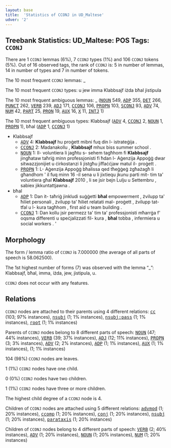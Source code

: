 ```yaml
---
layout: base
title:  'Statistics of CCONJ in UD_Maltese'
udver: '2'
---
```


## Treebank Statistics: UD_Maltese: POS Tags: `CCONJ`

There are 1 `CCONJ` lemmas (6%), 7 `CCONJ` types (1%) and 106 `CCONJ` tokens (5%).
Out of 16 observed tags, the rank of `CCONJ` is: 5 in number of lemmas, 14 in number of types and 7 in number of tokens.

The 10 most frequent `CCONJ` lemmas: _

The 10 most frequent `CCONJ` types:  u jew imma Klabbsajf iżda bħal jistipula

The 10 most frequent ambiguous lemmas: _ (<tt><a href="mt-pos-NOUN.html">NOUN</a></tt> 549, <tt><a href="mt-pos-ADP.html">ADP</a></tt> 355, <tt><a href="mt-pos-DET.html">DET</a></tt> 266, <tt><a href="mt-pos-PUNCT.html">PUNCT</a></tt> 262, <tt><a href="mt-pos-VERB.html">VERB</a></tt> 239, <tt><a href="mt-pos-ADJ.html">ADJ</a></tt> 171, <tt><a href="mt-pos-CCONJ.html">CCONJ</a></tt> 106, <tt><a href="mt-pos-PROPN.html">PROPN</a></tt> 103, <tt><a href="mt-pos-SCONJ.html">SCONJ</a></tt> 93, <tt><a href="mt-pos-ADV.html">ADV</a></tt> 74, <tt><a href="mt-pos-NUM.html">NUM</a></tt> 42, <tt><a href="mt-pos-PART.html">PART</a></tt> 25, <tt><a href="mt-pos-PRON.html">PRON</a></tt> 19, <tt><a href="mt-pos-AUX.html">AUX</a></tt> 16, <tt><a href="mt-pos-X.html">X</a></tt> 11, <tt><a href="mt-pos-INTJ.html">INTJ</a></tt> 1)

The 10 most frequent ambiguous types:  Klabbsajf (<tt><a href="mt-pos-ADV.html">ADV</a></tt> 4, <tt><a href="mt-pos-CCONJ.html">CCONJ</a></tt> 2, <tt><a href="mt-pos-NOUN.html">NOUN</a></tt> 1, <tt><a href="mt-pos-PROPN.html">PROPN</a></tt> 1), bħal (<tt><a href="mt-pos-ADP.html">ADP</a></tt> 1, <tt><a href="mt-pos-CCONJ.html">CCONJ</a></tt> 1)


* Klabbsajf
  * <tt><a href="mt-pos-ADV.html">ADV</a></tt> 4: <b>Klabbsajf</b> hu proġett mibni fuq din l- istrateġija .
  * <tt><a href="mt-pos-CCONJ.html">CCONJ</a></tt> 2: Madanakollu , <b>Klabbsajf</b> mhux biss summer school .
  * <tt><a href="mt-pos-NOUN.html">NOUN</a></tt> 1: Il- voluntiera li jagħtu s- sehem tagħhom fi <b>Klabbsajf</b> jingħataw taħriġ minn professjonisti fi ħdan l- Aġenzija Appoġġ dwar sitwazzjonijiet u ċirkostanzi li jistgħu jiffaċċjaw matul il- proġett .
  * <tt><a href="mt-pos-PROPN.html">PROPN</a></tt> 1: L- Aġenzija Appoġġ bħalissa qed tħeġġeġ żgħażagħ li għandhom ' il fuq minn 16 -il sena u li jixtiequ jkunu parti mit- tim ta' voluntiera għal <b>Klabbsajf</b> 2010 , li se jsir bejn Lulju u Settembru , sabiex jikkuntattjawna .
* bħal
  * <tt><a href="mt-pos-ADP.html">ADP</a></tt> 1: Dan it- taħriġ jinkludi suġġetti <b>bħal</b> empowerment , żvilupp ta' ħiliet personali , żvilupp ta' ħiliet relatati mal- proġett , żvilupp tat- tfal u l- kura tagħhom , first aid u team building .
  * <tt><a href="mt-pos-CCONJ.html">CCONJ</a></tt> 1: Dan kollu jsir permezz ta' tim ta' professjonisti mħarrġa f' oqsma differenti u speċjalizzati fil- kura , <b>bħal</b> tobba , infermiera u social workers . '

## Morphology

The form / lemma ratio of `CCONJ` is 7.000000 (the average of all parts of speech is 58.062500).

The 1st highest number of forms (7) was observed with the lemma “_”: Klabbsajf, bħal, imma, iżda, jew, jistipula, u.

`CCONJ` does not occur with any features.


## Relations

`CCONJ` nodes are attached to their parents using 4 different relations: <tt><a href="mt-dep-cc.html">cc</a></tt> (103; 97% instances), <tt><a href="mt-dep-nsubj.html">nsubj</a></tt> (1; 1% instances), <tt><a href="mt-dep-nsubj-pass.html">nsubj:pass</a></tt> (1; 1% instances), <tt><a href="mt-dep-root.html">root</a></tt> (1; 1% instances)

Parents of `CCONJ` nodes belong to 8 different parts of speech: <tt><a href="mt-pos-NOUN.html">NOUN</a></tt> (47; 44% instances), <tt><a href="mt-pos-VERB.html">VERB</a></tt> (39; 37% instances), <tt><a href="mt-pos-ADJ.html">ADJ</a></tt> (12; 11% instances), <tt><a href="mt-pos-PROPN.html">PROPN</a></tt> (3; 3% instances), <tt><a href="mt-pos-ADV.html">ADV</a></tt> (2; 2% instances), <tt><a href="mt-pos-ADP.html">ADP</a></tt> (1; 1% instances), <tt><a href="mt-pos-AUX.html">AUX</a></tt> (1; 1% instances),  (1; 1% instances)

104 (98%) `CCONJ` nodes are leaves.

1 (1%) `CCONJ` nodes have one child.

0 (0%) `CCONJ` nodes have two children.

1 (1%) `CCONJ` nodes have three or more children.

The highest child degree of a `CCONJ` node is 4.

Children of `CCONJ` nodes are attached using 5 different relations: <tt><a href="mt-dep-advmod.html">advmod</a></tt> (1; 20% instances), <tt><a href="mt-dep-ccomp.html">ccomp</a></tt> (1; 20% instances), <tt><a href="mt-dep-conj.html">conj</a></tt> (1; 20% instances), <tt><a href="mt-dep-nsubj.html">nsubj</a></tt> (1; 20% instances), <tt><a href="mt-dep-parataxis.html">parataxis</a></tt> (1; 20% instances)

Children of `CCONJ` nodes belong to 4 different parts of speech: <tt><a href="mt-pos-VERB.html">VERB</a></tt> (2; 40% instances), <tt><a href="mt-pos-ADV.html">ADV</a></tt> (1; 20% instances), <tt><a href="mt-pos-NOUN.html">NOUN</a></tt> (1; 20% instances), <tt><a href="mt-pos-NUM.html">NUM</a></tt> (1; 20% instances)

